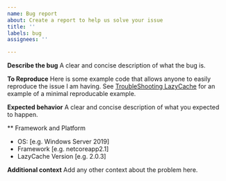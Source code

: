 ```yaml
---
name: Bug report
about: Create a report to help us solve your issue
title: ''
labels: bug
assignees: ''

---
```


**Describe the bug**
A clear and concise description of what the bug is.

**To Reproduce**
Here is some example code that allows anyone to easily reproduce the issue I am having. 
See [TroubleShooting LazyCache](https://github.com/alastairtree/LazyCache/wiki/Troubleshooting-LazyCache) for an example of a minimal reproducable example.

**Expected behavior**
A clear and concise description of what you expected to happen.

** Framework and Platform
 - OS: [e.g. Windows Server 2019]
 - Framework [e.g. netcoreapp2.1]
 - LazyCache Version [e.g. 2.0.3]

**Additional context**
Add any other context about the problem here.
